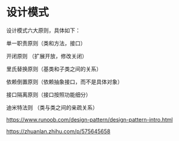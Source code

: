 # 设计模式

设计模式六大原则，具体如下：

单一职责原则（类和方法，接口）

开闭原则 （扩展开放，修改关闭）

里氏替换原则（基类和子类之间的关系）

依赖倒置原则（依赖抽象接口，而不是具体对象）

接口隔离原则（接口按照功能细分）

迪米特法则 （类与类之间的亲疏关系）

https://www.runoob.com/design-pattern/design-pattern-intro.html

https://zhuanlan.zhihu.com/p/575645658
